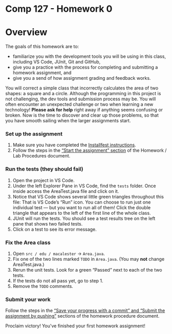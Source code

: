 Comp 127 - Homework 0
===

# Overview

The goals of this homework are to:

- familiarize you with the development tools you will be using in this class, including VS Code, JUnit, Git and GitHub,
- give you a practice with the process for completing and submitting a homework assignment, and
- give you a send of how assignment grading and feedback works.

You will correct a simple class that incorrectly calculates the area of two shapes: a square and a circle.
Although the programming in this project is not challenging, the dev tools and submission process may be.
You will often encounter an unexpected challenge or two when learning a new technology! **Please ask for help** right away if anything seems confusing or broken. Now is the time to discover and clear up those problems, so that you have smooth sailing when the larger assignments start.

### Set up the assignment

1. Make sure you have completed the [Installfest instructions](https://docs.google.com/document/d/1RJuwG1kIlrMOu8zurt7vIXsyJJwpuaTZSJqE8J6R_sc/edit#).
1. Follow the steps in the [“Start the assignment” section](https://docs.google.com/document/d/1zbYG1SOJvar52_XmtKRq0yOuDNIHS5jjaDn8Rz3_m7Y/edit#) of the Homework / Lab Procedures document.

### Run the tests (they should fail)

1. Open the project in VS Code.
1. Under the left Explorer Pane in VS Code, find the `tests` folder. Once inside access the AreaTest.java file and click on it.
1. Notice that VS Code shows several little green triangles throughout this file:  That is VS Code’s “Run” icon. You can choose to run just one individual test — but you want to run all of them! Click the double triangle that appears to the left of the first line of the whole class.
1. JUnit will run the tests. You should see a test results tree on the left pane that shows two failed tests.
1. Click on a test to see its error message.

### Fix the Area class

1. Open `src / edu / macalester` → `Area.java`.
1. Fix one of the two lines marked `TODO` in `Area.java`. (You may **not** change AreaTest.java.)
1. Rerun the unit tests. Look for a green “Passed” next to each of the two tests.
1. If the tests do not all pass yet, go to step 1.
1. Remove the `TODO` comments.

### Submit your work

Follow the steps in the [“Save your progress with a commit” and “Submit the assignment by pushing”](https://docs.google.com/document/d/1zbYG1SOJvar52_XmtKRq0yOuDNIHS5jjaDn8Rz3_m7Y/edit#bookmark=id.ok7hybpqu919) sections of the homework procedure document.

Proclaim victory! You've finished your first homework assignment!
